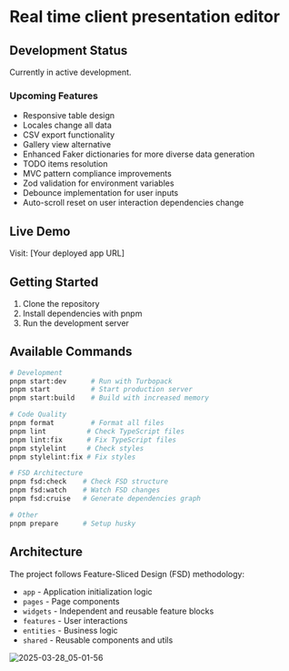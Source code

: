 # Real time client presentation editor

## Development Status

Currently in active development.

### Upcoming Features

- Responsive table design
- Locales change all data
- CSV export functionality
- Gallery view alternative
- Enhanced Faker dictionaries for more diverse data generation
- TODO items resolution
- MVC pattern compliance improvements
- Zod validation for environment variables
- Debounce implementation for user inputs
- Auto-scroll reset on user interaction dependencies change

## Live Demo

Visit: [Your deployed app URL]

## Getting Started

1. Clone the repository
2. Install dependencies with pnpm
3. Run the development server

## Available Commands

```bash
# Development
pnpm start:dev      # Run with Turbopack
pnpm start          # Start production server
pnpm start:build    # Build with increased memory

# Code Quality
pnpm format         # Format all files
pnpm lint          # Check TypeScript files
pnpm lint:fix      # Fix TypeScript files
pnpm stylelint     # Check styles
pnpm stylelint:fix # Fix styles

# FSD Architecture
pnpm fsd:check    # Check FSD structure
pnpm fsd:watch    # Watch FSD changes
pnpm fsd:cruise   # Generate dependencies graph

# Other
pnpm prepare      # Setup husky
```

## Architecture

The project follows Feature-Sliced Design (FSD) methodology:
- `app` - Application initialization logic
- `pages` - Page components
- `widgets` - Independent and reusable feature blocks
- `features` - User interactions
- `entities` - Business logic
- `shared` - Reusable components and utils

![2025-03-28_05-01-56](https://github.com/user-attachments/assets/7614625e-9efc-4eb6-8342-9f6bfe29cf84)
